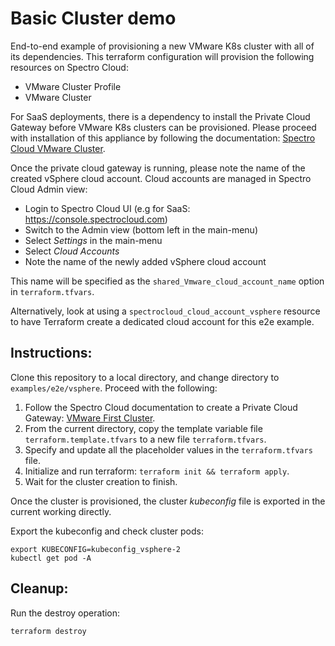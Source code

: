 # Basic Cluster demo

End-to-end example of provisioning a new VMware K8s cluster with all of its dependencies. This terraform configuration
will provision the following resources on Spectro Cloud:
- VMware Cluster Profile
- VMware Cluster

For SaaS deployments, there is a dependency to install the Private Cloud Gateway before VMware K8s clusters can be provisioned.
Please proceed with installation of this appliance by following the documentation:
[Spectro Cloud VMware Cluster](https://docs.spectrocloud.com/getting-started/?getting_started=vmware#yourfirstvmwarecluster).

Once the private cloud gateway is running, please note the name of the created vSphere cloud account. Cloud accounts are managed
in Spectro Cloud Admin view:
- Login to Spectro Cloud UI (e.g for SaaS: https://console.spectrocloud.com)
- Switch to the Admin view (bottom left in the main-menu)
- Select _Settings_ in the main-menu
- Select _Cloud Accounts_
- Note the name of the newly added vSphere cloud account

This name will be specified as the `shared_Vmware_cloud_account_name` option in `terraform.tfvars`.

Alternatively, look at using a `spectrocloud_cloud_account_vsphere` resource to have Terraform create
a dedicated cloud account for this e2e example.

## Instructions:

Clone this repository to a local directory, and change directory to `examples/e2e/vsphere`. Proceed with the following:
1. Follow the Spectro Cloud documentation to create a Private Cloud Gateway:
[VMware First Cluster](https://docs.spectrocloud.com/getting-started/?getting_started=vmware#yourfirstvmwarecluster).
2. From the current directory, copy the template variable file `terraform.template.tfvars` to a new file `terraform.tfvars`.
3. Specify and update all the placeholder values in the `terraform.tfvars` file.
4. Initialize and run terraform: `terraform init && terraform apply`.
5. Wait for the cluster creation to finish.

Once the cluster is provisioned, the cluster _kubeconfig_ file is exported in the current working directly.

Export the kubeconfig and check cluster pods:

```shell
export KUBECONFIG=kubeconfig_vsphere-2
kubectl get pod -A
```

## Cleanup:

Run the destroy operation:

```shell
terraform destroy
```
